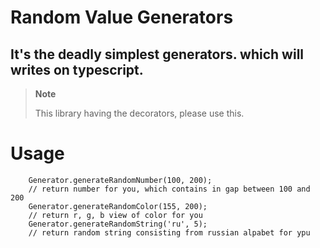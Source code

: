 # Random Value Generators

## It's the deadly simplest generators. which will writes on typescript.


> **Note**
>
> This library having the decorators,  please use this.

# Usage


```` TypesScript
    Generator.generateRandomNumber(100, 200);
    // return number for you, which contains in gap between 100 and 200
    Generator.generateRandomColor(155, 200);
    // return r, g, b view of color for you
    Generator.generateRandomString('ru', 5);
    // return random string consisting from russian alpabet for ypu
    
````